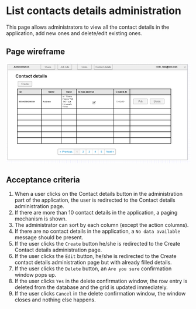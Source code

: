 # List contacts details administration

This page allows administrators to view all the contact details in the application, add new ones and delete/edit existing ones.

## Page wireframe

![Home Page](../assets/contacts-admin.png)

## Acceptance criteria

1. When a user clicks on the Contact details button in the administration part of the application, the user is redirected to the Contact details administration page.
2. If there are more than 10 contact details in the application, a paging mechanism is shown.
3. The administrator can sort by each column (except the action columns).
4. If there are no contact details in the application, a `No data available` message should be present.
5. If the user clicks the `Create` button he/she is redirected to the Create Contact details administration page.
6. If the user clicks the `Edit` button, he/she is redirected to the Create contact details administration page but with already filled details.
7. If the user clicks the `Delete` button, an `Are you sure` confirmation window pops up.
8. If the user clicks `Yes` in the delete confirmation window, the row entry is deleted from the database and the grid is updated immediately.
9. If the user clicks `Cancel` in the delete confirmation window, the window closes and nothing else happens.